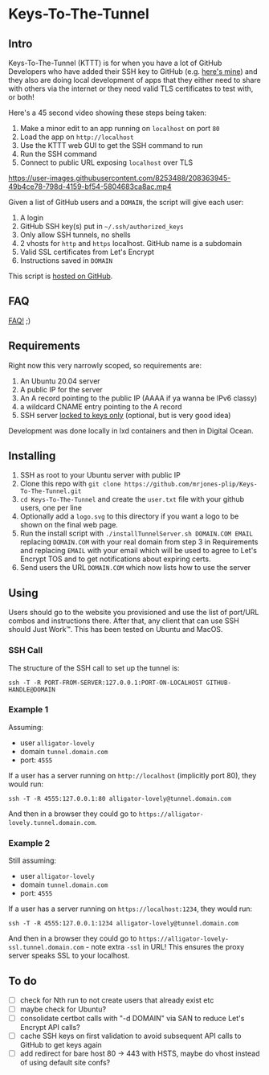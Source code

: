 #  Keys-To-The-Tunnel


## Intro

Keys-To-The-Tunnel (KTTT) is for when you have a lot of GitHub Developers who have added their SSH key to GitHub (e.g. [here's mine](https://github.com/mrjones-plip.keys)) and they also are doing local development of apps that they either need to share with others via the internet or they need valid TLS certificates to test with, or both!

Here's a 45 second video showing these steps being taken:

1. Make a minor edit to an app running on `localhost` on port `80`
1. Load the app on `http://localhost`
1. Use the KTTT web GUI to get the SSH command to run
1. Run the SSH command
1. Connect to public URL exposing `localhost` over TLS

https://user-images.githubusercontent.com/8253488/208363945-49b4ce78-798d-4159-bf54-5804683ca8ac.mp4
 


Given a list of GitHub users and a `DOMAIN`, the script will give each user:
1. A login 
1. GitHub SSH key(s) put in `~/.ssh/authorized_keys`  
1. Only allow SSH tunnels, no shells
1. 2 vhosts for `http` and `https` localhost. GitHub name is a subdomain
1. Valid SSL certificates from Let's Encrypt
1. Instructions saved in `DOMAIN`

This script is [hosted on GitHub](https://github.com/mrjones-plip/mrjones-medic-scratch/tree/main/SshTunnelServer).

## FAQ

[FAQ!](faq.md) ;)

## Requirements

Right now this very narrowly scoped, so requirements are:
1. An Ubuntu 20.04 server
1. A public IP for the server
1. An A record pointing to the public IP (AAAA if ya wanna be IPv6 classy)
1. a wildcard CNAME entry pointing to the A record
1. SSH server [locked to keys only](https://www.linuxbabe.com/linux-server/setup-passwordless-ssh-login) (optional, but is very good idea)

Development was done locally in lxd containers and then in Digital Ocean.

## Installing

1. SSH as root to your Ubuntu server with public IP
1. Clone this repo with `git clone https://github.com/mrjones-plip/Keys-To-The-Tunnel.git`
1. `cd Keys-To-The-Tunnel` and create the `user.txt` file with your github users, one per line
1. Optionally add a `logo.svg` to this directory if you want a logo to be shown on the final web page.
1. Run the install script with `./installTunnelServer.sh DOMAIN.COM EMAIL` replacing `DOMAIN.COM` with your real domain from step 3 in Requirements and replacing `EMAIL` with your email which will be used to agree to Let's Encrypt TOS and to get notifications about expiring certs.
1. Send users the URL `DOMAIN.COM` which now lists how to use the server

## Using

Users should go to the website you provisioned and use the list of port/URL combos and instructions there. After that, any client that can use SSH should Just Work™.  This has been tested on Ubuntu and MacOS.

### SSH Call

The structure of the SSH call to set up the tunnel is:

`ssh -T -R PORT-FROM-SERVER:127.0.0.1:PORT-ON-LOCALHOST GITHUB-HANDLE@DOMAIN`

### Example 1

Assuming:

* user `alligator-lovely`
* domain `tunnel.domain.com` 
* port: `4555`

If a user has a server running on `http://localhost` (implicitly port 80), they would run:

`ssh -T -R 4555:127.0.0.1:80 alligator-lovely@tunnel.domain.com`

And then in a browser they could go to `https://alligator-lovely.tunnel.domain.com`.

### Example 2

Still assuming:

* user `alligator-lovely`
* domain `tunnel.domain.com`
* port: `4555`

If a user has a server running on `https://localhost:1234`, they would run:

`ssh -T -R 4555:127.0.0.1:1234 alligator-lovely@tunnel.domain.com`

And then in a browser they could go to `https://alligator-lovely-ssl.tunnel.domain.com` - note extra `-ssl` in URL! This ensures the proxy server speaks SSL to your localhost.

## To do

- [ ] check for Nth run to not create users that already exist etc
- [ ] maybe check for Ubuntu?
- [ ] consolidate certbot calls with "-d DOMAIN" via SAN to reduce Let's Encrypt API calls?
- [ ] cache SSH keys on first validation to avoid subsequent API calls to GitHub to get keys again
- [ ] add redirect for bare host 80 -> 443 with HSTS, maybe do vhost instead of using default site confs?

